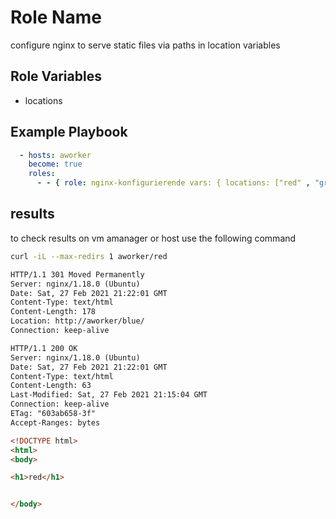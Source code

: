 Role Name
=========

configure nginx to serve static files via paths in location variables

Role Variables
--------------

* locations

Example Playbook
----------------


```yaml
  - hosts: aworker
    become: true
    roles:
      - - { role: nginx-konfigurierende vars: { locations: ["red" , "green", "blue", "yellow"] } }

```

results
-------

to check results on vm amanager or host use the following command

```sh
curl -iL --max-redirs 1 aworker/red

```

```html
HTTP/1.1 301 Moved Permanently
Server: nginx/1.18.0 (Ubuntu)
Date: Sat, 27 Feb 2021 21:22:01 GMT
Content-Type: text/html
Content-Length: 178
Location: http://aworker/blue/
Connection: keep-alive

HTTP/1.1 200 OK
Server: nginx/1.18.0 (Ubuntu)
Date: Sat, 27 Feb 2021 21:22:01 GMT
Content-Type: text/html
Content-Length: 63
Last-Modified: Sat, 27 Feb 2021 21:15:04 GMT
Connection: keep-alive
ETag: "603ab658-3f"
Accept-Ranges: bytes

<!DOCTYPE html>
<html>
<body>

<h1>red</h1>


</body>

```

